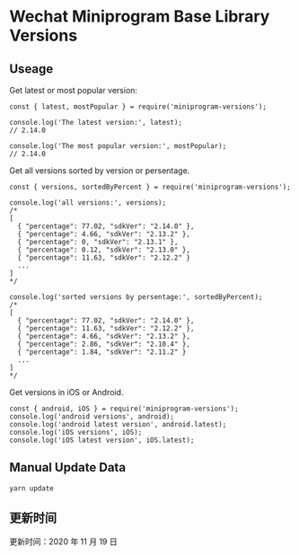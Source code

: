 
# Wechat Miniprogram Base Library Versions

## Useage

Get latest or most popular version:

```;
const { latest, mostPopular } = require('miniprogram-versions');

console.log('The latest version:', latest);
// 2.14.0

console.log('The most popular version:', mostPopular);
// 2.14.0

```

Get all versions sorted by version or persentage.

```
const { versions, sortedByPercent } = require('miniprogram-versions');

console.log('all versions:', versions);
/*
[
  { "percentage": 77.02, "sdkVer": "2.14.0" },
  { "percentage": 4.66, "sdkVer": "2.13.2" },
  { "percentage": 0, "sdkVer": "2.13.1" },
  { "percentage": 0.12, "sdkVer": "2.13.0" },
  { "percentage": 11.63, "sdkVer": "2.12.2" }
  ...
]
*/

console.log('sorted versions by persentage:', sortedByPercent);
/*
[
  { "percentage": 77.02, "sdkVer": "2.14.0" },
  { "percentage": 11.63, "sdkVer": "2.12.2" },
  { "percentage": 4.66, "sdkVer": "2.13.2" },
  { "percentage": 2.86, "sdkVer": "2.10.4" },
  { "percentage": 1.84, "sdkVer": "2.11.2" }
  ...
]
*/
```

Get versions in iOS or Android.

```
const { android, iOS } = require('miniprogram-versions');
console.log('android versions', android);
console.log('android latest version', android.latest);
console.log('iOS versions', iOS);
console.log('iOS latest version', iOS.latest);
```

## Manual Update Data

```
yarn update
```

## 更新时间

更新时间：2020 年 11 月 19 日
